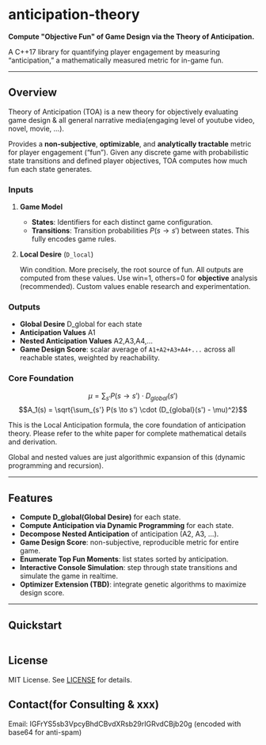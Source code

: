 # anticipation-theory

**Compute "Objective Fun" of Game Design via the Theory of Anticipation.**

A C++17 library for quantifying player engagement by measuring “anticipation,” a mathematically measured metric for in-game fun.

---

## Overview

Theory of Anticipation (TOA) is a new theory for objectively evaluating game design & all general narrative media(engaging level of youtube video, novel, movie, ...).

Provides a **non‑subjective**, **optimizable**, and **analytically tractable** metric for player engagement (“fun”). Given any discrete game with probabilistic state transitions and defined player objectives, TOA computes how much fun each state generates.

### Inputs

1. **Game Model**

   * **States**: Identifiers for each distinct game configuration.
   * **Transitions**: Transition probabilities $P(s \to s')$ between states. This fully encodes game rules.

2. **Local Desire** (`D_local`)

   Win condition. More precisely, the root source of fun. All outputs are computed from these values.
   Use win=1, others=0 for **objective** analysis (recommended). Custom values enable research and experimentation.

### Outputs

* **Global Desire** D_global for each state
* **Anticipation Values** A1
* **Nested Anticipation Values** A2,A3,A4,...
* **Game Design Score**: scalar average of `A1+A2+A3+A4+...` across all reachable states, weighted by reachability.

### Core Foundation

$$\mu = \sum_{s'} P(s \to s') \cdot D_{global}(s')$$
$$A_1(s) = \sqrt{\sum_{s'} P(s \to s') \cdot (D_{global}(s') - \mu)^2}$$

This is the Local Anticipation formula, the core foundation of anticipation theory.
Please refer to the white paper for complete mathematical details and derivation.

Global and nested values are just algorithmic expansion of this (dynamic programming and recursion).

---

## Features

* **Compute D_global(Global Desire)** for each state.
* **Compute Anticipation via Dynamic Programming** for each state.
* **Decompose Nested Anticipation** of anticipation (A2, A3, …).
* **Game Design Score**: non-subjective, reproducible metric for entire game.
* **Enumerate Top Fun Moments**: list states sorted by anticipation.
* **Interactive Console Simulation**: step through state transitions and simulate the game in realtime.
* **Optimizer Extension (TBD)**: integrate genetic algorithms to maximize design score.

---

## Quickstart

```cpp
```

## License

MIT License. See [LICENSE](./LICENSE) for details.

## Contact(for Consulting & xxx)

Email: IGFrYS5sb3VpcyBhdCBvdXRsb29rIGRvdCBjb20g (encoded with base64 for anti-spam)
